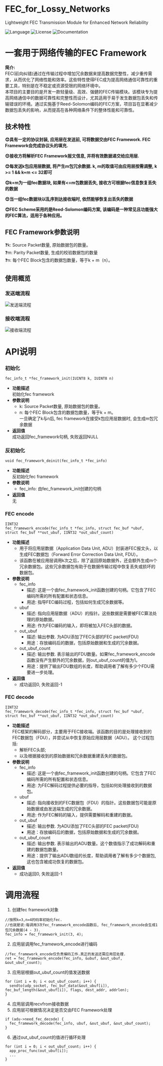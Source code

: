 # FEC_for_Lossy_Networks
Lightweight FEC Transmission Module for Enhanced Network Reliability

![Language](https://img.shields.io/badge/language-c-brightgreen)
![License](https://img.shields.io/badge/license-MIT-yellow)
![Documentation](https://img.shields.io/badge/documentation-yes-brightgreen)

# 一套用于网络传输的FEC Framework
**简介:**  
FEC(前向纠错)通过在传输过程中增加冗余数据来提高数据完整性，减少重传需求，从而优化了网络性能和效率。这些特性使得FEC成为提高网络通信可靠性的重要工具，特别是在不稳定或资源受限的网络环境中。  
本项目的主要目的是开发一款轻量级、高效、强健的FEC传输模块。该模块专为提高网络通信中的数据可靠性和完整性而设计，尤其适用于易于发生数据包丢失和传输错误的环境。通过实施基于Reed-Solomon编码的FEC方案，项目旨在显著减少数据包丢失的影响，从而提高在各种网络条件下的整体性能和可靠性。

## 技术特性

**😊具有一定的协议封装, 应用层在发送前, 可将数据交由FEC Framework. FEC Framework会完成协议头的填充.**

**😊接收方将解析FEC Framework报文信息, 并将有效数据递交给应用层.**

**😊每发送k包应用层数据, 将产生m包冗余数据. k, m的取值可由应用层按需调整, k >= 1 && k+m <= 32即可**

**😊k+m为一组fec数据块, 如果有<=m包数据丢失, 接收方可根据fec信息恢复丢失的数据**

**😊当一组fec数据块以乱序到达接收端时, 依然能够恢复出丢失的数据**

**😊FEC Scheme采用的是Reed-Solomon编码方案, 该编码是一种常见且功能强大的FEC算法，适用于各种应用。**

## FEC Framework参数说明
❓k: Source Packet数量, 原始数据包的数量。  
❓m: Parity Packet数量, 生成的校验数据包的数量  
❓n: 每个FEC Block包含的数据包数量，等于k + m（n）。

## 使用概览

### 发送端流程
![发送端流程](/doc/image/sender_op.jpeg)

### 接收端流程
![接收端流程](/doc/image/recver_op.jpg)

# API说明
### 初始化
```
fec_info_t *fec_framework_init(IUINT8 k, IUINT8 n)
```
- **功能描述**  
初始化fec framework
- **参数说明**  
    - k: Source Packet数量, 原始数据包的数量。  
    - n: 每个FEC Block包含的数据包数量，等于k + m。  
一旦确定了k与n后, fec framework在接受k包应用层数据时, 会生成m包冗余数据
- **返回值**  
成功返回fec_framework句柄, 失败返回NULL
### 反初始化
```
void fec_framework_deinit(fec_info_t *fec_info)
```
- **功能描述**  
反初始化fec framework
- **参数说明**  
  - fec_info: 由fec_framework_init创建的句柄
- **返回值**  
无
### FEC encode
```
IINT32
fec_framework_encode(fec_info_t *fec_info, struct fec_buf *ubuf, struct fec_buf **out_ubuf, IINT32 *out_ubuf_count)
```
- **功能描述**  
  - 用于将应用层数据（Application Data Unit, ADU）封装进FEC报文头，以生成FEC数据包（Forward Error Correction Data Unit, FDU）。
  - 该函数在被应用层调用k次之后，除了返回原始数据外，还会额外生成m个冗余数据包。这些冗余数据包有助于在数据传输过程中恢复丢失或损坏的数据包。
- **参数说明**
  - fec_info
    - 描述: 这是一个由fec_framework_init函数创建的句柄。它包含了FEC编码所需的所有配置和状态信息。
    - 用途: 指导FEC编码过程，包括如何生成冗余数据等。
  - ubuf
    - 描述: 指向应用层数据（ADU）的指针。这些数据是需要被FEC算法处理的原始数据。
    - 用途: 作为FEC编码的输入，即将被加入FEC头部的数据。
  - out_ubuf
    - 描述: 输出参数. 为ADU添加了FEC头部的FEC packet(FDU)
    - 用途：存放编码后的数据，包括原始数据和生成的冗余数据。
  - out_ubuf_count
    - 描述: 输出参数. 表示输出的FDU数量。如果fec_framework_encode函数没有产生额外的冗余数据，则out_ubuf_count的值为1。
    - 用途：提供了输出FDU数组的长度，帮助调用者了解有多少个FDU需要进一步处理。
- **返回值**
  - 成功返回0, 失败返回-1
### FEC decode
```
IINT32
fec_framework_decode(fec_info_t *fec_info, struct fec_buf *ubuf, struct fec_buf **out_ubuf, IINT32 *out_ubuf_count)
```
- **功能描述**  
  FEC框架的解码部分，主要用于FEC接收端。该函数的目的是处理接收到的FEC数据包（FDU），并尝试从中恢复原始应用层数据（ADU）。
  这个过程包括:  
  - 解析FEC头部;
  - 以及根据接收到的原始数据和冗余数据重建丢失的数据包。
- **参数说明**
  - fec_info
    - 描述: 这是一个由fec_framework_init函数创建的句柄。它包含了FEC编码所需的所有配置和状态信息。
    - 用途: 为FEC解码过程提供必要的指导，包括如何处理接收到的数据包。
  - ubuf
    - 描述: 指向接收到的FEC数据包（FDU）的指针。这些数据包可能是原始数据或由发送端生成的冗余数据。
    - 用途: 作为FEC解码的输入，提供需要解码和重建的数据。
  - out_ubuf
    - 描述: 输出参数. 为ADU添加了FEC头部的FEC packet(FDU)
    - 用途：存放编码后的数据，包括原始数据和生成的冗余数据。
  - out_ubuf_count
    - 描述: 输出参数. 表示输出的ADU数量。这个数值指示了成功解码和重建的数据包数量。
    - 用途：提供了输出ADU数组的长度，帮助调用者了解有多少个数据包, 这也包含被成功恢复的数据包。
- **返回值**
  - 成功返回0, 失败返回-1
# 调用流程
1. 创建fec framework对象
```
//按照k=3,n=4的码率初始化fec.
//也就是说:每调用3次fec_framework_encode函数后, fec_framework_encode会生成1包冗余数据(4 - 3).　
fec_info = fec_framework_init(3, 4);
```

2. 应用层调用fec_framework_encode进行编码
```
//fec_framework_encode仅负责编码工作.真正的发送还需应用层处理.
ret = fec_framework_encode(fec_info, &ubuf, &out_ubuf, &out_ubuf_count);
```
3. 应用层根据out_ubuf_count的值发送数据
```
for (int i = 0; i < out_ubuf_count; i++) {
  sendto(udp_socket, fec_buf_data(&out_ubuf[i]), fec_buf_length(&out_ubuf[i]), flags, dest_addr, addrlen);
}
```
4. 应用层调用recvfrom接收数据
5. 应用层可根据情况决定是否交由FEC Framework处理
```
if (adu->need_fec_decode) {
  fec_framework_decode(fec_info, ubuf, &out_ubuf, &out_ubuf_count);
}
```
6. 通过out_ubuf_count的值进行循环处理
```
for (int i = 0; i < out_ubuf_count; i++) {
  app_proc_func(out_ubuf[i]);
  ...
}
```
